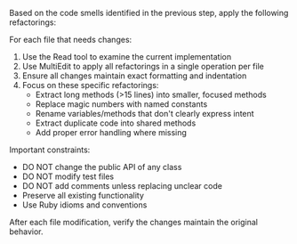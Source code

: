 Based on the code smells identified in the previous step, apply the following refactorings:

For each file that needs changes:

1. Use the Read tool to examine the current implementation
2. Use MultiEdit to apply all refactorings in a single operation per file
3. Ensure all changes maintain exact formatting and indentation
4. Focus on these specific refactorings:
   - Extract long methods (>15 lines) into smaller, focused methods
   - Replace magic numbers with named constants
   - Rename variables/methods that don't clearly express intent
   - Extract duplicate code into shared methods
   - Add proper error handling where missing

Important constraints:
- DO NOT change the public API of any class
- DO NOT modify test files
- DO NOT add comments unless replacing unclear code
- Preserve all existing functionality
- Use Ruby idioms and conventions

After each file modification, verify the changes maintain the original behavior.